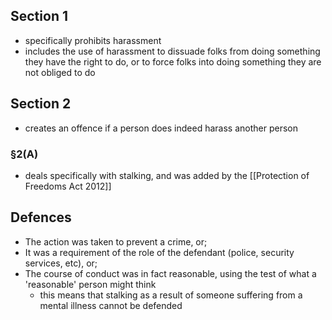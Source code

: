 ## Section 1
- specifically prohibits harassment
- includes the use of harassment to dissuade folks from doing something they have the right to do, or to force folks into doing something they are not obliged to do

## Section 2
- creates an offence if a person does indeed harass another person
### §2(A)
- deals specifically with stalking, and was added by the [[Protection of Freedoms Act 2012]]

## Defences
- The action was taken to prevent a crime, or;
- It was a requirement of the role of the defendant (police, security services, etc), or;
- The course of conduct was in fact reasonable, using the test of what a 'reasonable' person might think
	- this means that stalking as a result of someone suffering from a mental illness cannot be defended